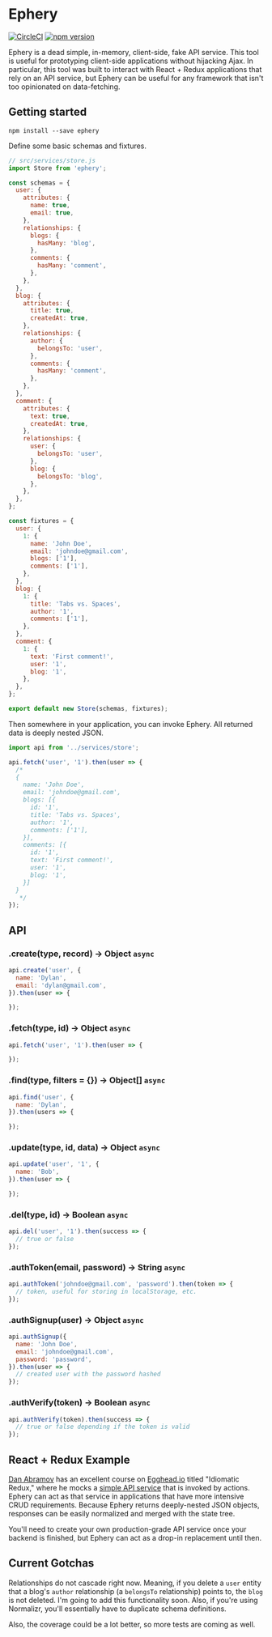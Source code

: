 # Ephery
[![CircleCI](https://circleci.com/gh/dylnslck/ephery.svg?style=svg)](https://circleci.com/gh/dylnslck/ephery)
[![npm version](https://badge.fury.io/js/ephery.svg)](https://badge.fury.io/js/ephery)

Ephery is a dead simple, in-memory, client-side, fake API service. This tool is useful for prototyping client-side applications without hijacking Ajax. In particular, this tool was built to interact with React  + Redux applications that rely on an API service, but Ephery can be useful for any framework that isn't too opinionated on data-fetching.

## Getting started
```
npm install --save ephery
```

Define some basic schemas and fixtures.

```js
// src/services/store.js
import Store from 'ephery';

const schemas = {
  user: {
    attributes: {
      name: true,
      email: true,
    },
    relationships: {
      blogs: {
        hasMany: 'blog',
      },
      comments: {
        hasMany: 'comment',
      },
    },
  },
  blog: {
    attributes: {
      title: true,
      createdAt: true,
    },
    relationships: {
      author: {
        belongsTo: 'user',
      },
      comments: {
        hasMany: 'comment',
      },
    },
  },
  comment: {
    attributes: {
      text: true,
      createdAt: true,
    },
    relationships: {
      user: {
        belongsTo: 'user',
      },
      blog: {
        belongsTo: 'blog',
      },
    },
  },
};

const fixtures = {
  user: {
    1: {
      name: 'John Doe',
      email: 'johndoe@gmail.com',
      blogs: ['1'],
      comments: ['1'],
    },
  },
  blog: {
    1: {
      title: 'Tabs vs. Spaces',
      author: '1',
      comments: ['1'],
    },
  },
  comment: {
    1: {
      text: 'First comment!',
      user: '1',
      blog: '1',
    },
  },
};

export default new Store(schemas, fixtures);
```

Then somewhere in your application, you can invoke Ephery. All returned data is deeply nested JSON.

```js
import api from '../services/store';

api.fetch('user', '1').then(user => {
  /*
  {
    name: 'John Doe',
    email: 'johndoe@gmail.com',
    blogs: [{
      id: '1',
      title: 'Tabs vs. Spaces',
      author: '1',
      comments: ['1'],
    }],
    comments: [{
      id: '1',
      text: 'First comment!',
      user: '1',
      blog: '1',
    }]
  }
   */
});
```

## API

### .create(type, record) -> Object `async`

```js
api.create('user', {
  name: 'Dylan',
  email: 'dylan@gmail.com',
}).then(user => {

});
```

### .fetch(type, id) -> Object `async`

```js
api.fetch('user', '1').then(user => {

});
```

### .find(type, filters = {}) -> Object[] `async`

```js
api.find('user', {
  name: 'Dylan',
}).then(users => {

});
```

### .update(type, id, data) -> Object `async`

```js
api.update('user', '1', {
  name: 'Bob',
}).then(user => {

});
```

### .del(type, id) -> Boolean `async`

```js
api.del('user', '1').then(success => {
  // true or false
});
```

### .authToken(email, password) -> String `async`

```js
api.authToken('johndoe@gmail.com', 'password').then(token => {
  // token, useful for storing in localStorage, etc.
});
```

### .authSignup(user) -> Object `async`

```js
api.authSignup({
  name: 'John Doe',
  email: 'johndoe@gmail.com',
  password: 'password',
}).then(user => {
  // created user with the password hashed
});
```

### .authVerify(token) -> Boolean `async`

```js
api.authVerify(token).then(success => {
  // true or false depending if the token is valid
});
```

## React + Redux Example
[Dan Abramov](https://twitter.com/dan_abramov) has an excellent course on [Egghead.io](https://egghead.io/courses/building-react-applications-with-idiomatic-redux) titled "Idiomatic Redux," where he mocks a [simple API service](https://github.com/gaearon/todos/blob/27-updating-data-on-the-server/src/api/index.js) that is invoked by actions. Ephery can act as that service in applications that have more intensive CRUD requirements. Because Ephery returns deeply-nested JSON objects, responses can be easily normalized and merged with the state tree.

You'll need to create your own production-grade API service once your backend is finished, but Ephery can act as a drop-in replacement until then.

## Current Gotchas
Relationships do not cascade right now. Meaning, if you delete a `user` entity that a blog's `author` relationship  (a `belongsTo` relationship) points to, the `blog` is not deleted. I'm going to add this functionality soon. Also, if you're using Normalizr, you'll essentially have to duplicate schema definitions.

Also, the coverage could be a lot better, so more tests are coming as well.
